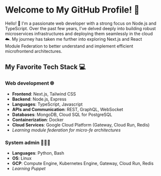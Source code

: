 # Welcome to My GitHub Profile! 🌟
Hello! 👋 I'm a passionate web developer with a strong focus on Node.js and TypeScript. Over the past few years, I've delved deeply into building robust microservices infrastructures and deploying them seamlessly in the cloud ☁️. My journey has taken me further into exploring Next.js and React Module Federation to better understand and implement efficient microfrontend architectures.
## My Favorite Tech Stack 💻
### Web development 🌐
* **Frontend**: Next.js, Tailwind CSS
* **Backend**: Node.js, Express
* **Languages**: TypeScript, Javascript
* **APIs and Communication**: REST, GraphQL, WebSocket
* **Databases**: MongoDB, Cloud SQL for PostgreSQL
* **Containerization**: Docker
* **Cloud Services**: Google Cloud Platform (Gateway, Cloud Run, Redis)
* *Learning module federation for micro-fe architectures*



### System admin 👨🏻‍💻
* **Languages**: Python, Bash
* **OS**: Linux
* **GCP**: Compute Engine, Kubernetes Engine, Gateway, Cloud Run, Redis
* *Learning Puppet*
<!---
Pramsh/Pramsh is a ✨ special ✨ repository because its `README.md` (this file) appears on your GitHub profile.
You can click the Preview link to take a look at your changes.
--->
